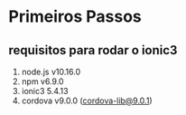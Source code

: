 # Primeiros Passos 
## requisitos para rodar o ionic3 
1. node.js v10.16.0
2. npm v6.9.0
3. ionic3 5.4.13
3. cordova v9.0.0 (cordova-lib@9.0.1)
